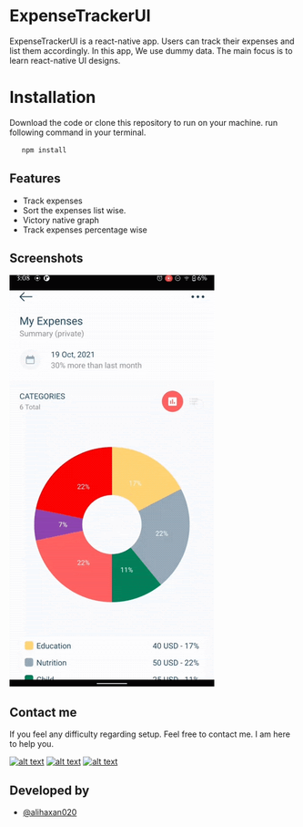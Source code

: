 # ExpenseTrackerUI
ExpenseTrackerUI is a react-native app. Users can track their expenses and list them accordingly. In this app, We use dummy data.
The main focus is to learn react-native UI designs.

# Installation
Download the code or clone this repository to run on your machine.
run following command in your terminal.
```bash
   npm install
```
## Features

- Track expenses
- Sort the expenses list wise.
- Victory native graph 
- Track expenses percentage wise


## Screenshots

![App gif](https://github.com/alihaxan020/ExpenseTrackerUI/blob/main/ExpenseTrackerUI.gif?raw=true) 



## Contact me

If you feel any difficulty regarding setup. Feel free to contact me. I am here to help you.

<!-- Please don't remove this: Grab your social icons from https://github.com/carlsednaoui/gitsocial -->

<!-- display the social media buttons in your README -->

[![alt text][1.1]][1]
[![alt text][2.1]][2]
[![alt text][3.1]][3]


<!-- links to social media icons -->
<!-- no need to change these -->

<!-- icons with padding -->

[1.1]: http://i.imgur.com/tXSoThF.png (twitter icon with padding)
[2.1]: http://i.imgur.com/P3YfQoD.png (facebook icon with padding)
[3.1]: http://i.imgur.com/0o48UoR.png (github icon with padding)

<!-- icons without padding -->

[1.2]: http://i.imgur.com/wWzX9uB.png (twitter icon without padding)
[2.2]: http://i.imgur.com/fep1WsG.png (facebook icon without padding)
[3.2]: http://i.imgur.com/9I6NRUm.png (github icon without padding)


<!-- links to your social media accounts -->
<!-- update these accordingly -->

[1]: https://twitter.com/alihaxan07
[2]: https://www.facebook.com/alihaxan020
[3]: http://www.github.com/alihaxan020

<!-- Please don't remove this: Grab your social icons from https://github.com/carlsednaoui/gitsocial -->


## Developed by

- [@alihaxan020](https://github.com/alihaxan020)

